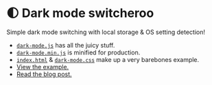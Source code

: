 # 🌓 Dark mode switcheroo

Simple dark mode switching with local storage & OS setting detection!

- [`dark-mode.js`](dark-mode.js) has all the juicy stuff.
- [`dark-mode.min.js`](dark-mode.min.js) is minified for production.
- [`index.html`](index.html) & [`dark-mode.css`](dark-mode.css) make up a very barebones example.
- [View the example.](https://jakejarvis.github.io/dark-mode-example/)
- [Read the blog post.](https://jarv.is/notes/dark-mode/)
